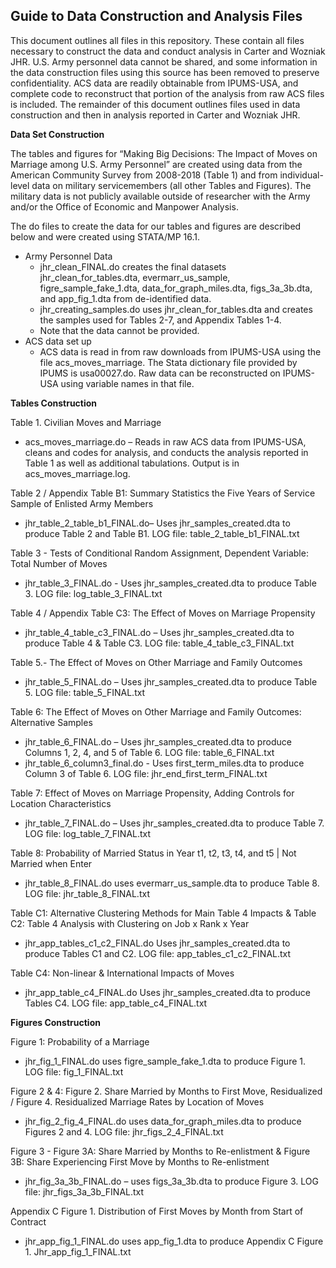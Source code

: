 ﻿## Guide to Data Construction and Analysis Files

This document outlines all files in this repository. These contain all files necessary to construct the data and conduct analysis in Carter and Wozniak JHR. U.S. Army personnel data cannot be shared, and some information in the data construction files using this source has been removed to preserve confidentiality. ACS data are readily obtainable from IPUMS-USA, and complete code to reconstruct that portion of the analysis from raw ACS files is included. The remainder of this document outlines files used in data construction and then in analysis reported in Carter and Wozniak JHR.

**Data Set Construction**

The tables and figures for “Making Big Decisions: The Impact of Moves on Marriage among U.S. Army Personnel” are created using data from the American Community Survey from 2008-2018 (Table 1) and from individual-level data on military servicemembers (all other Tables and Figures).  The military data is not publicly available outside of researcher with the Army and/or the Office of Economic and Manpower Analysis. 

The do files to create the data for our tables and figures are described below and were created using STATA/MP 16.1.  

- Army Personnel Data  
  - jhr_clean_FINAL.do creates the final datasets jhr_clean_for_tables.dta, evermarr_us_sample, figre_sample_fake_1.dta, data_for_graph_miles.dta, figs_3a_3b.dta, and app_fig_1.dta from de-identified data. 
  - jhr_creating_samples.do uses jhr_clean_for_tables.dta and creates the samples used for Tables 2-7, and Appendix Tables 1-4.  
  - Note that the data cannot be provided.  
- ACS data set up
  - ACS data is read in from raw downloads from IPUMS-USA using the file acs_moves_marriage. The Stata dictionary file provided by IPUMS is usa00027.do. Raw data can be reconstructed on IPUMS-USA using variable names in that file.

**Tables Construction**

Table 1. Civilian Moves and Marriage 
- acs_moves_marriage.do – Reads in raw ACS data from IPUMS-USA, cleans and codes for analysis, and conducts the analysis reported in Table 1 as well as additional tabulations. Output is in acs_moves_marriage.log.

Table 2 / Appendix Table B1:  Summary Statistics the Five Years of Service Sample of Enlisted Army Members
- jhr_table_2_table_b1_FINAL.do– Uses jhr_samples_created.dta to produce Table 2 and Table B1. LOG file: table_2_table_b1_FINAL.txt

Table 3 - Tests of Conditional Random Assignment, Dependent Variable: Total Number of Moves
- jhr_table_3_FINAL.do - Uses jhr_samples_created.dta to produce Table 3. LOG file: log_table_3_FINAL.txt

Table 4 / Appendix Table C3: The Effect of Moves on Marriage Propensity
- jhr_table_4_table_c3_FINAL.do – Uses jhr_samples_created.dta to produce Table 4 & Table C3. LOG file: table_4_table_c3_FINAL.txt

Table 5.- The Effect of Moves on Other Marriage and Family Outcomes 
-	jhr_table_5_FINAL.do – Uses jhr_samples_created.dta to produce Table 5.  LOG file: table_5_FINAL.txt

Table 6: The Effect of Moves on Other Marriage and Family Outcomes: Alternative Samples
-	jhr_table_6_FINAL.do – Uses jhr_samples_created.dta to produce Columns 1, 2, 4, and 5 of Table 6. LOG file: table_6_FINAL.txt
-	jhr_table_6_column3_final.do - Uses first_term_miles.dta to produce Column 3 of Table 6. LOG file: jhr_end_first_term_FINAL.txt

Table 7: Effect of Moves on Marriage Propensity, Adding Controls for Location Characteristics
-	jhr_table_7_FINAL.do – Uses jhr_samples_created.dta to produce Table 7. LOG file: log_table_7_FINAL.txt

Table 8: Probability of Married Status in Year t1, t2, t3, t4, and t5 | Not Married when Enter
-	jhr_table_8_FINAL.do uses evermarr_us_sample.dta to produce Table 8. LOG file: jhr_table_8_FINAL.txt

Table C1: Alternative Clustering Methods for Main Table 4 Impacts & Table C2: Table 4 Analysis with Clustering on Job x Rank x Year
-	jhr_app_tables_c1_c2_FINAL.do Uses jhr_samples_created.dta to produce Tables C1 and C2. LOG file: app_tables_c1_c2_FINAL.txt

Table C4: Non-linear & International Impacts of Moves
-	jhr_app_table_c4_FINAL.do Uses jhr_samples_created.dta to produce Tables C4. LOG file: app_table_c4_FINAL.txt

**Figures Construction**

Figure 1: Probability of a Marriage
-	jhr_fig_1_FINAL.do uses figre_sample_fake_1.dta to produce Figure 1. LOG file: fig_1_FINAL.txt

Figure 2 & 4: Figure 2. Share Married by Months to First Move, Residualized / Figure 4. Residualized Marriage Rates by Location of Moves
-	jhr_fig_2_fig_4_FINAL.do uses data_for_graph_miles.dta to produce Figures 2 and 4. LOG file: jhr_figs_2_4_FINAL.txt

Figure 3 - Figure 3A: Share Married by Months to Re-enlistment & Figure 3B: Share Experiencing First Move by Months to Re-enlistment
-	jhr_fig_3a_3b_FINAL.do – uses figs_3a_3b.dta to produce Figure 3. LOG file: jhr_figs_3a_3b_FINAL.txt

Appendix C Figure 1. Distribution of First Moves by Month from Start of Contract
-	jhr_app_fig_1_FINAL.do uses app_fig_1.dta to produce Appendix C Figure 1. Jhr_app_fig_1_FINAL.txt


